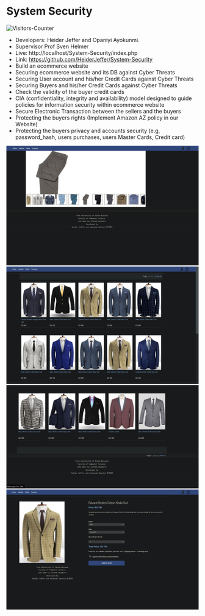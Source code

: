 # System Security


<body>
<img src = "https://github-vistors-counter.onrender.com/github?username=https://github.com/HeiderJeffer/System-Security/" alt = "Visitors-Counter"/>
</body>



- Developers: Heider Jeffer and Opaniyi Ayokunmi.
- Supervisor Prof Sven Helmer
- Live: http://localhost/System-Security/index.php
- Link: https://github.com/HeiderJeffer/System-Security
-  Build an ecommerce website
-  Securing ecommerce website and its DB against Cyber Threats
-  Securing User account and his/her Credit Cards against Cyber Threats
-  Securing Buyers and his/her Credit Cards against Cyber Threats
-  Check the validity of the buyer credit cards
- CIA (confidentiality, integrity and availability) model designed to guide policies for information security within ecommerce website
- Secure Electronic Transaction between the sellers and the buyers
- Protecting the buyers rights (Implement Amazon AZ policy in our Website)
- Protecting the buyers privacy and accounts security (e.g, password_hash, users purchases, users Master Cards, Credit card)


![alt text](https://github.com/HeiderJeffer/System-Security/blob/main/screenshot/1.JPG)
![alt text](https://github.com/HeiderJeffer/System-Security/blob/main/screenshot/2.JPG)
![alt text](https://github.com/HeiderJeffer/System-Security/blob/main/screenshot/3.JPG)
![alt text](https://github.com/HeiderJeffer/System-Security/blob/main/screenshot/4.JPG)
